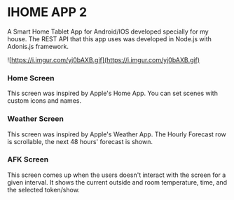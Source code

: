 
# IHOME APP 2
A Smart Home Tablet App for Android/IOS developed specially for my house. The REST API that this app uses was developed in Node.js with Adonis.js framework. 


![https://i.imgur.com/yj0bAXB.gif](https://i.imgur.com/yj0bAXB.gif)

### Home Screen
This screen was inspired by Apple's Home App. You can set scenes with custom icons and names. 

### Weather Screen
This screen was inspired by Apple's Weather App. The Hourly Forecast row is scrollable, the next 48 hours' forecast is shown. 

### AFK Screen
This screen comes up when the users doesn't interact with the screen for a given interval. 
It shows the current outside and room temperature, time, and the selected token/show. 
